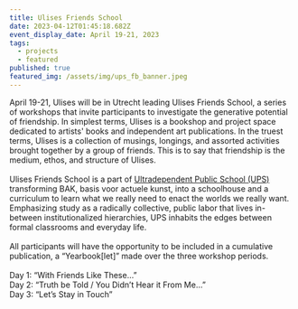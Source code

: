```yaml
---
title: Ulises Friends School
date: 2023-04-12T01:45:18.682Z
event_display_date: April 19-21, 2023
tags:
  - projects
  - featured
published: true
featured_img: /assets/img/ups_fb_banner.jpeg
---
```


April 19-21, Ulises will be in Utrecht leading Ulises Friends School, a series of workshops that invite participants to investigate the generative potential of friendship. In simplest terms, Ulises is a bookshop and project space dedicated to artists' books and independent art publications. In the truest terms, Ulises is a collection of musings, longings, and assorted activities brought together by a group of friends. This is to say that friendship is the medium, ethos, and structure of Ulises. \
\
Ulises Friends School is a part of [Ultradependent Public School (UPS)](https://www.bakonline.org/program-item/full-program-ultradependent-public-schoool/) transforming BAK, basis voor actuele kunst, into a schoolhouse and a curriculum to learn what we really need to enact the worlds we really want.  Emphasizing study as a radically collective, public labor that lives in-between institutionalized hierarchies, UPS inhabits the edges between formal classrooms and everyday life.\
\
All participants will have the opportunity to be included in a cumulative publication, a “Yearbook\[let]” made over the three workshop periods.\
\
Day 1: “With Friends Like These…”\
Day 2: “Truth be Told / You Didn’t Hear it From Me…”\
Day 3: “Let’s Stay in Touch”
